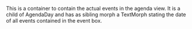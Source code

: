 This is a container to contain the actual events in the agenda view. It is a child of AgendaDay and has as sibling morph a TextMorph stating the date of all events contained in the event box.